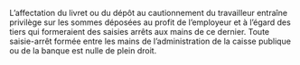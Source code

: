 L’affectation du livret ou du dépôt au cautionnement du travailleur entraîne privilège sur les sommes déposées au profit de l’employeur et à l’égard des tiers qui formeraient des saisies arrêts aux mains de ce dernier. Toute saisie-arrêt formée entre les mains de l’administration de la caisse publique ou de la banque est nulle de plein droit.